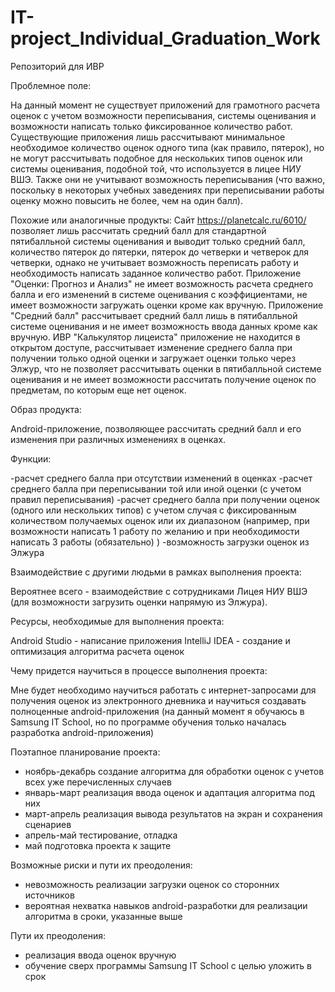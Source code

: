 # IT-project_Individual_Graduation_Work
Репозиторий для ИВР

Проблемное поле:

На данный момент не существует приложений для грамотного расчета оценок с учетом возможности переписывания, системы оценивания и возможности написать только фиксированное количество работ. Существующие приложения лишь рассчитывают минимальное необходимое количество оценок одного типа (как правило, пятерок), но не могут рассчитывать подобное для нескольких типов оценок или системы оценивания, подобной той, что используется в лицее НИУ ВШЭ. Также они не учитывают возможность переписывания (что важно, поскольку в некоторых учебных заведениях при переписывании работы оценку можно повысить не более, чем на один балл).

Похожие или аналогичные продукты:
Сайт https://planetcalc.ru/6010/ позволяет лишь рассчитать средний балл для стандартной пятибалльной системы оценивания и выводит только средний балл, количество пятерок до пятерки, пятерок до четверки и четверок для четверки, однако не учитывает возможность переписать работу и необходимость написать заданное количество работ.
Приложение "Оценки: Прогноз и Анализ" не имеет возможность расчета среднего балла и его изменений в системе оценивания с коэффициентами, не имеет возможности загружать оценки кроме как вручную.
Приложение "Средний балл" рассчитывает средний балл лишь в пятибалльной системе оценивания и не имеет возможность ввода данных кроме как вручную.
ИВР "Калькулятор лицеиста" приложение не находится в открытом доступе, рассчитывает изменение среднего балла при получении только одной оценки и загружает оценки только через Элжур, что не позволяет рассчитывать оценки в пятибалльной системе оценивания и не имеет возможности рассчитать получение оценок по предметам, по которым еще нет оценок.

Образ продукта:

Android-приложение, позволяющее рассчитать средний балл и его изменения при различных изменениях в оценках. 

Функции:

-расчет среднего балла при отсутствии изменений в оценках
-расчет среднего балла при переписывании той или иной оценки (с учетом правил переписывания)
-расчет среднего балла при получении оценок (одного или нескольких типов) с учетом случая с фиксированным количеством получаемых оценок или их диапазоном (например, при возможности написать 1 работу по желанию и при необходимости написать 3 работы (обязательно) )
-возможность загрузки оценок из Элжура


Взаимодействие с другими людьми в рамках выполнения проекта:

Вероятнее всего - взаимодействие с сотрудниками Лицея НИУ ВШЭ (для возможности загрузить оценки напрямую из Элжура).


Ресурсы, необходимые для выполнения проекта:

Android Studio - написание приложения
IntelliJ IDEA - создание и оптимизация алгоритма расчета оценок


Чему придется научиться в процессе выполнения проекта:

Мне будет необходимо научиться работать с интернет-запросами для получения оценок из электронного дневника и научиться создавать полноценные android-приложения (на данный момент я обучаюсь в Samsung IT School, но по программе обучения только началась разработка android-приложения)


Поэтапное планирование проекта:

- ноябрь-декабрь создание алгоритма для обработки оценок с учетов всех уже перечисленных случаев
- январь-март реализация ввода оценок и адаптация алгоритма под них
- март-апрель  реализация вывода результатов на экран и сохранения сценариев
- апрель-май тестирование, отладка
- май подготовка проекта к защите


Возможные риски и пути их преодоления:

- невозможность реализации загрузки оценок со сторонних источников
- вероятная нехватка навыков android-разработки для реализации алгоритма в сроки, указанные выше


Пути их преодоления: 

- реализация ввода оценок вручную
- обучение сверх программы Samsung IT School с целью уложить в срок

